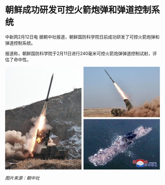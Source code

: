 # 朝鲜成功研发可控火箭炮弹和弹道控制系统

中新网2月12日电 据朝中社报道，朝鲜国防科学院日前成功研发了可控火箭炮弹和弹道控制系统。

报道称，朝鲜国防科学院于2月11日进行240毫米可控火箭炮弹弹道控制试射，评估了命中性。

![572e811b3b3b2712a2d0aedb85a98ab9.jpg](https://raw.githubusercontent.com/qqhsx/qqnews_image/main/2024/02/12/朝鲜成功研发可控火箭炮弹和弹道控制系统/572e811b3b3b2712a2d0aedb85a98ab9.jpg)

 _图片来源：朝中社_


